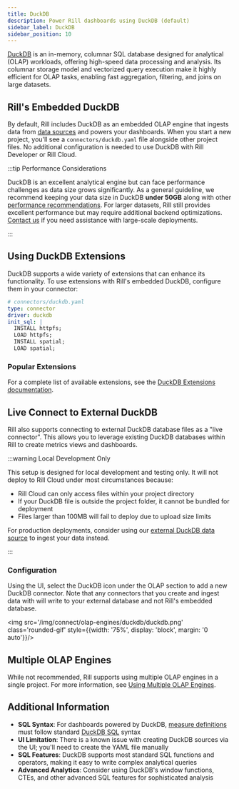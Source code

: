 ```yaml
---
title: DuckDB
description: Power Rill dashboards using DuckDB (default)
sidebar_label: DuckDB
sidebar_position: 10
---
```


[DuckDB](https://duckdb.org/why_duckdb.html) is an in-memory, columnar SQL database designed for analytical (OLAP) workloads, offering high-speed data processing and analysis. Its columnar storage model and vectorized query execution make it highly efficient for OLAP tasks, enabling fast aggregation, filtering, and joins on large datasets.

## Rill's Embedded DuckDB

By default, Rill includes DuckDB as an embedded OLAP engine that ingests data from [data sources](/connect) and powers your dashboards. When you start a new project, you'll see a `connectors/duckdb.yaml` file alongside other project files. No additional configuration is needed to use DuckDB with Rill Developer or Rill Cloud.

:::tip Performance Considerations

DuckDB is an excellent analytical engine but can face performance challenges as data size grows significantly. As a general guideline, we recommend keeping your data size in DuckDB **under 50GB** along with other [performance recommendations](/guides/performance). For larger datasets, Rill still provides excellent performance but may require additional backend optimizations. [Contact us](/contact) if you need assistance with large-scale deployments.

:::

## Using DuckDB Extensions

DuckDB supports a wide variety of extensions that can enhance its functionality. To use extensions with Rill's embedded DuckDB, configure them in your connector:

```yaml
# connectors/duckdb.yaml
type: connector
driver: duckdb
init_sql: |
  INSTALL httpfs;
  LOAD httpfs;
  INSTALL spatial;
  LOAD spatial;
```

### Popular Extensions

For a complete list of available extensions, see the [DuckDB Extensions documentation](https://duckdb.org/docs/extensions/overview).

## Live Connect to External DuckDB

Rill also supports connecting to external DuckDB database files as a "live connector". This allows you to leverage existing DuckDB databases within Rill to create metrics views and dashboards.

:::warning Local Development Only

This setup is designed for local development and testing only. It will not deploy to Rill Cloud under most circumstances because:

- Rill Cloud can only access files within your project directory
- If your DuckDB file is outside the project folder, it cannot be bundled for deployment
- Files larger than 100MB will fail to deploy due to upload size limits

For production deployments, consider using our [external DuckDB data source](/connect/data-source/duckdb) to ingest your data instead.

:::

### Configuration

Using the UI, select the DuckDB icon under the OLAP section to add a new DuckDB connector. Note that any connectors that you create and ingest data with will write to your external database and not Rill's embedded database.

<img src='/img/connect/olap-engines/duckdb/duckdb.png' class='rounded-gif' style={{width: '75%', display: 'block', margin: '0 auto'}}/>
<br />

## Multiple OLAP Engines

While not recommended, Rill supports using multiple OLAP engines in a single project. For more information, see [Using Multiple OLAP Engines](/connect/olap/multiple-olap).

## Additional Information

- **SQL Syntax**: For dashboards powered by DuckDB, [measure definitions](/build/metrics-view/#measures) must follow standard [DuckDB SQL](https://duckdb.org/docs/sql/introduction) syntax
- **UI Limitation**: There is a known issue with creating DuckDB sources via the UI; you'll need to create the YAML file manually
- **SQL Features**: DuckDB supports most standard SQL functions and operators, making it easy to write complex analytical queries
- **Advanced Analytics**: Consider using DuckDB's window functions, CTEs, and other advanced SQL features for sophisticated analysis